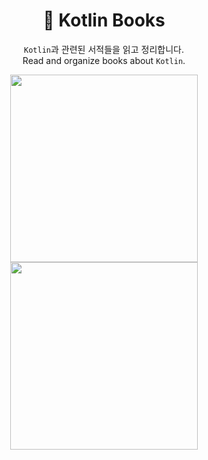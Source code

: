 <div align="center">

# 📖 Kotlin Books

 `Kotlin`과 관련된 서적들을 읽고 정리합니다.</br>
 Read and organize books about `Kotlin`.

<a href="https://github.com/hyunjung-choi/kotlin-books/tree/main/BNR_Kotlin"><img src="https://camo.githubusercontent.com/e93e1178b1de6d93941d582a5a178d9327361aa28d7a7ab2eaa889568513aa17/687474703a2f2f696d6167652e79657332342e636f6d2f676f6f64732f37303936383431332f584c" width="300px"/></a> <a href="https://github.com/hyunjung-choi/kotlin-books/tree/main/Kotlin%20IN%20ACTION"><img src="https://user-images.githubusercontent.com/69616347/182115183-68c7b244-7d65-4356-8a61-eec2f0489055.png" width="300px"/></a>

</div>
